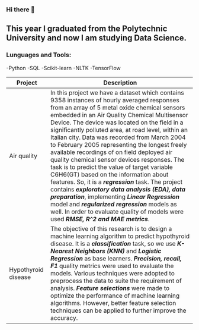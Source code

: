 ### Hi there 👋

## This year I graduated from the Polytechnic University and now I am studying Data Science.

### Lunguages and Tools:
-Python
-SQL
-Scikit-learn
-NLTK
-TensorFlow

| Project | Description |
| --- | --- |
| Air quality | In this project we have a dataset which contains 9358 instances of hourly averaged responses from an array of 5 metal oxide chemical sensors embedded in an Air Quality Chemical Multisensor Device. The device was located on the field in a significantly polluted area, at road level, within an Italian city. Data was recorded from March 2004 to February 2005 representing the longest freely available recordings of on field deployed air quality chemical sensor devices responses. The task is to predict the value of target variable C6H6(GT) based on the information about features. So, it is a ***regression*** task. The project contains ***exploratory data analysis (EDA), data preparation***, implementing ***Linear Regression*** model and ***regularized regression*** models as well. In order to evaluate quality of models were used ***RMSE, R^2 and MAE metrics***. |
| Hypothyroid disease | The objective of this research is to design a machine learning algorithm to predict hypothyroid disease. It is a ***classification*** task, so we use ***K-Nearest Neighbors (KNN)*** and ***Logistic Regression*** as base learners. ***Precision, recall, F1*** quality metrics were used to evaluate the models. Various techniques were adopted to preprocess the data to suite the requirement of analysis. ***Feature selections*** were made to optimize the performance of machine learning algorithms. However, better feature selection techniques can be applied to further improve the accuracy.|
